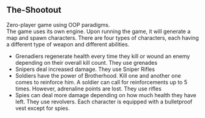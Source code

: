 ## The-Shootout
 Zero-player game using OOP paradigms.   
 The game uses its own engine. Upon running the game, it will generate a map and spawn characters.
 There are four types of characters, each having a different type of weapon and different abilities.   
 * Grenadiers regenerate health every time they kill or wound an enemy depending on their overall kill count. They use grenades
 * Snipers deal increased damage. They use Sniper Rifles
 * Soldiers have the power of Brotherhood. Kill one and another one comes to reinforce him. A soldier can call for reinforcements up to 5 times. However, adrenaline points are lost. They use rifles
 * Spies can deal more damage depending on how much health they have left. They use revolvers.
Each character is equipped with a bulletproof vest except for spies.
